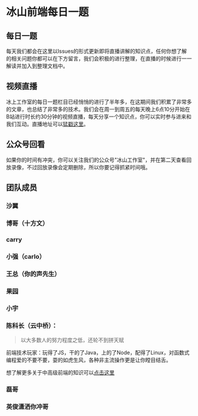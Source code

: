 # 冰山前端每日一题

## 每日一题
 每天我们都会在这里以Issues的形式更新即将直播讲解的知识点，任何你想了解的相关问题你都可以在下方留言，我们会积极的进行整理，在直播的时候进行一一解读并加入到整理文档中。
## 视频直播
冰上工作室的每日一题栏目已经悄悄的进行了半年多，在这期间我们积累了非常多的文章，也总结了非常多的技术。我们会在周一到周五的每天晚上6点10分开始在B站进行时长约30分钟的视频直播，每天分享一个知识点，你可以实时参与进来和我们互动。直播地址可以[猛戳这里](http://live.bilibili.com/21384503)。
## 公众号回看
如果你的时间有冲突，你可以关注我们的公众号"冰山工作室"，并在第二天查看回放录像，不过回放录像会定期删除，所以你要记得抓紧时间哦。

## 团队成员
### 沙翼
### 博哥（十方文）
### carry
### 小强（carlo）
### 王总（你的声先生）
### 果园
### 小宇
### 陈科长（云中桥）：
> 以大多数人的努力程度之低，还轮不到拼天赋

前端技术玩家：玩得了JS，干的了Java，上的了Node，配得了Linux，对函数式编程爱的不要不要，耍的如虎生风，各种非主流操作更是让你瞠目结舌。

想了解更多关于中高级前端的知识可以[点击这里](./cqf)
### 磊哥
### 英俊潇洒你冲哥


